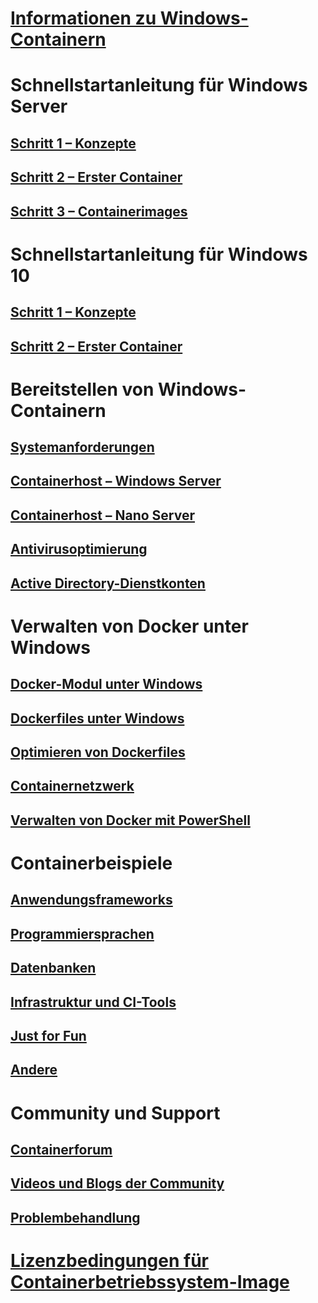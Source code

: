 # [Informationen zu Windows-Containern](about/index.md)

# Schnellstartanleitung für Windows Server
## [Schritt 1 – Konzepte](quick_start/quick_start.md)
## [Schritt 2 – Erster Container](quick_start/quick_start_windows_server.md)
## [Schritt 3 – Containerimages](quick_start/quick_start_images.md)

# Schnellstartanleitung für Windows 10
## [Schritt 1 – Konzepte](quick_start/quick_start.md)
## [Schritt 2 – Erster Container](quick_start/quick_start_windows_10.md)

# Bereitstellen von Windows-Containern
## [Systemanforderungen](deployment/system_requirements.md)
## [Containerhost – Windows Server](deployment/deployment.md)
## [Containerhost – Nano Server](deployment/deployment_nano.md)
## [Antivirusoptimierung](https://msdn.microsoft.com/en-us/windows/hardware/drivers/ifs/anti-virus-optimization-for-windows-containers)
## [Active Directory-Dienstkonten](management/manage_serviceaccounts.md)

# Verwalten von Docker unter Windows
## [Docker-Modul unter Windows](docker/configure_docker_daemon.md)
## [Dockerfiles unter Windows](docker/manage_windows_dockerfile.md)
## [Optimieren von Dockerfiles](docker/optimize_windows_dockerfile.md)
## [Containernetzwerk](management/container_networking.md)
## [Verwalten von Docker mit PowerShell](https://github.com/Microsoft/Docker-PowerShell)

# Containerbeispiele
## [Anwendungsframeworks](samples.md#Application-Frameworks)
## [Programmiersprachen](samples.md#Programing-Languages)
## [Datenbanken](samples.md#Databases)
## [Infrastruktur und CI-Tools](samples.md#Infrastructure-and-CI-Tools)
## [Just for Fun](samples.md#Just-for-Fun)
## [Andere](samples.md#Other)


# Community und Support
## [Containerforum](https://social.msdn.microsoft.com/Forums/en-US/home?forum=windowscontainers)
## [Videos und Blogs der Community](communitylinks.md)
## [Problembehandlung](troubleshooting.md)


# [Lizenzbedingungen für Containerbetriebssystem-Image](Images_EULA.md)


<!--HONumber=Nov16_HO3-->


